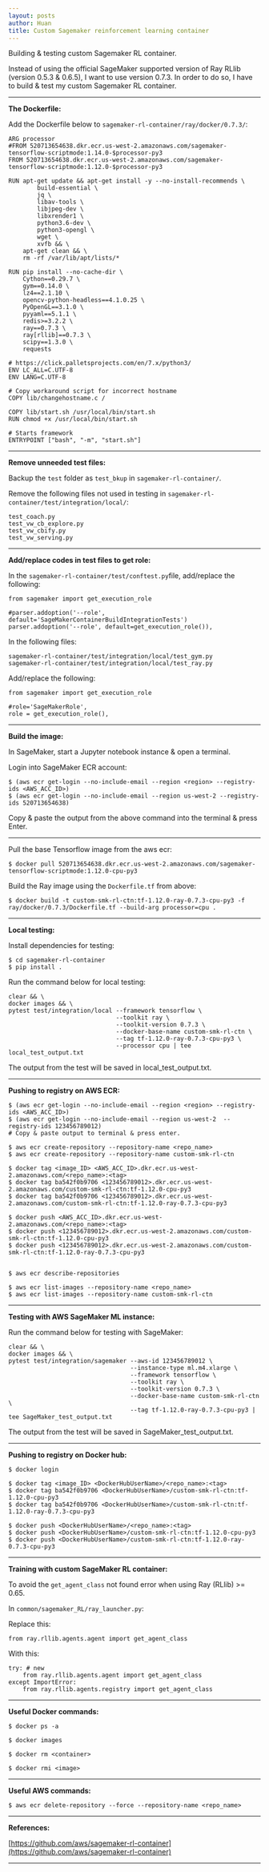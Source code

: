 ```yaml
---
layout: posts
author: Huan
title: Custom Sagemaker reinforcement learning container
---
```


Building & testing custom Sagemaker RL container.

Instead of using the official SageMaker supported version of Ray RLlib
(version 0.5.3 & 0.6.5), I want to use version 0.7.3. In order to do so, I have
to build & test my custom Sagemaker RL container.

---

**The Dockerfile:**

Add the Dockerfile below to ```sagemaker-rl-container/ray/docker/0.7.3/```:

```
ARG processor
#FROM 520713654638.dkr.ecr.us-west-2.amazonaws.com/sagemaker-tensorflow-scriptmode:1.14.0-$processor-py3
FROM 520713654638.dkr.ecr.us-west-2.amazonaws.com/sagemaker-tensorflow-scriptmode:1.12.0-$processor-py3

RUN apt-get update && apt-get install -y --no-install-recommends \
        build-essential \
        jq \
        libav-tools \
        libjpeg-dev \
        libxrender1 \
        python3.6-dev \
        python3-opengl \
        wget \
        xvfb && \
    apt-get clean && \
    rm -rf /var/lib/apt/lists/*

RUN pip install --no-cache-dir \
    Cython==0.29.7 \
    gym==0.14.0 \
    lz4==2.1.10 \
    opencv-python-headless==4.1.0.25 \
    PyOpenGL==3.1.0 \
    pyyaml==5.1.1 \
    redis>=3.2.2 \
    ray==0.7.3 \
    ray[rllib]==0.7.3 \
    scipy==1.3.0 \
    requests

# https://click.palletsprojects.com/en/7.x/python3/
ENV LC_ALL=C.UTF-8
ENV LANG=C.UTF-8

# Copy workaround script for incorrect hostname
COPY lib/changehostname.c /

COPY lib/start.sh /usr/local/bin/start.sh
RUN chmod +x /usr/local/bin/start.sh

# Starts framework
ENTRYPOINT ["bash", "-m", "start.sh"]
```

---

**Remove unneeded test files:**

Backup the ```test``` folder as ```test_bkup```
in ```sagemaker-rl-container/```.

Remove the following files not used in testing
in ```sagemaker-rl-container/test/integration/local/```:

```
test_coach.py
test_vw_cb_explore.py
test_vw_cbify.py
test_vw_serving.py
```

---

**Add/replace codes in test files to get role:**

In the ```sagemaker-rl-container/test/conftest.py```file, add/replace the
following:

```
from sagemaker import get_execution_role
```

```
#parser.addoption('--role', default='SageMakerContainerBuildIntegrationTests')
parser.addoption('--role', default=get_execution_role()),

```

In the following files:

```
sagemaker-rl-container/test/integration/local/test_gym.py
sagemaker-rl-container/test/integration/local/test_ray.py
```

Add/replace the following:

```
from sagemaker import get_execution_role
```

```
#role='SageMakerRole',
role = get_execution_role(),
```

---

**Build the image:**

In SageMaker, start a Jupyter notebook instance & open a terminal.

Login into SageMaker ECR account:

```
$ (aws ecr get-login --no-include-email --region <region> --registry-ids <AWS_ACC_ID>)
$ (aws ecr get-login --no-include-email --region us-west-2 --registry-ids 520713654638)
```

Copy & paste the output from the above command into the terminal & press Enter.

---

Pull the base Tensorflow image from the aws ecr:

```
$ docker pull 520713654638.dkr.ecr.us-west-2.amazonaws.com/sagemaker-tensorflow-scriptmode:1.12.0-cpu-py3
```

Build the Ray image using the ```Dockerfile.tf``` from above:

```
$ docker build -t custom-smk-rl-ctn:tf-1.12.0-ray-0.7.3-cpu-py3 -f ray/docker/0.7.3/Dockerfile.tf --build-arg processor=cpu .
```

---

**Local testing:**

Install dependencies for testing:

```
$ cd sagemaker-rl-container
$ pip install .
```

Run the command below for local testing:

```
clear && \
docker images && \
pytest test/integration/local --framework tensorflow \
                              --toolkit ray \
                              --toolkit-version 0.7.3 \
                              --docker-base-name custom-smk-rl-ctn \
                              --tag tf-1.12.0-ray-0.7.3-cpu-py3 \
                              --processor cpu | tee local_test_output.txt
```

The output from the test will be saved in local_test_output.txt.

---

**Pushing to registry on AWS ECR:**

```
$ (aws ecr get-login --no-include-email --region <region> --registry-ids <AWS_ACC_ID>)
$ (aws ecr get-login --no-include-email --region us-west-2  --registry-ids 123456789012)
# Copy & paste output to terminal & press enter.

$ aws ecr create-repository --repository-name <repo_name>
$ aws ecr create-repository --repository-name custom-smk-rl-ctn

$ docker tag <image_ID> <AWS_ACC_ID>.dkr.ecr.us-west-2.amazonaws.com/<repo_name>:<tag>
$ docker tag ba542f0b9706 <123456789012>.dkr.ecr.us-west-2.amazonaws.com/custom-smk-rl-ctn:tf-1.12.0-cpu-py3
$ docker tag ba542f0b9706 <123456789012>.dkr.ecr.us-west-2.amazonaws.com/custom-smk-rl-ctn:tf-1.12.0-ray-0.7.3-cpu-py3

$ docker push <AWS_ACC_ID>.dkr.ecr.us-west-2.amazonaws.com/<repo_name>:<tag>
$ docker push <123456789012>.dkr.ecr.us-west-2.amazonaws.com/custom-smk-rl-ctn:tf-1.12.0-cpu-py3
$ docker push <123456789012>.dkr.ecr.us-west-2.amazonaws.com/custom-smk-rl-ctn:tf-1.12.0-ray-0.7.3-cpu-py3


$ aws ecr describe-repositories

$ aws ecr list-images --repository-name <repo_name>
$ aws ecr list-images --repository-name custom-smk-rl-ctn
```

---

**Testing with AWS SageMaker ML instance:**

Run the command below for testing with SageMaker:

```
clear && \
docker images && \
pytest test/integration/sagemaker --aws-id 123456789012 \
                                  --instance-type ml.m4.xlarge \
                                  --framework tensorflow \
                                  --toolkit ray \
                                  --toolkit-version 0.7.3 \
                                  --docker-base-name custom-smk-rl-ctn \
                                  --tag tf-1.12.0-ray-0.7.3-cpu-py3 | tee SageMaker_test_output.txt
```

The output from the test will be saved in SageMaker_test_output.txt.

---

**Pushing to registry on Docker hub:**

```
$ docker login

$ docker tag <image_ID> <DockerHubUserName>/<repo_name>:<tag>
$ docker tag ba542f0b9706 <DockerHubUserName>/custom-smk-rl-ctn:tf-1.12.0-cpu-py3
$ docker tag ba542f0b9706 <DockerHubUserName>/custom-smk-rl-ctn:tf-1.12.0-ray-0.7.3-cpu-py3

$ docker push <DockerHubUserName>/<repo_name>:<tag>
$ docker push <DockerHubUserName>/custom-smk-rl-ctn:tf-1.12.0-cpu-py3
$ docker push <DockerHubUserName>/custom-smk-rl-ctn:tf-1.12.0-ray-0.7.3-cpu-py3
```

---

**Training with custom SageMaker RL container:**

To avoid the ```get_agent_class``` not found error when using
Ray (RLlib) >= 0.65.

In ```common/sagemaker_RL/ray_launcher.py```:

Replace this:

```
from ray.rllib.agents.agent import get_agent_class
```

With this:

```
try: # new
    from ray.rllib.agents.agent import get_agent_class    
except ImportError:
    from ray.rllib.agents.registry import get_agent_class   
```

---

**Useful Docker commands:**

```
$ docker ps -a

$ docker images

$ docker rm <container>

$ docker rmi <image>
```

---

**Useful AWS commands:**

```
$ aws ecr delete-repository --force --repository-name <repo_name>
```

---

**References:**

[https://github.com/aws/sagemaker-rl-container](https://github.com/aws/sagemaker-rl-container)

---

<br>
